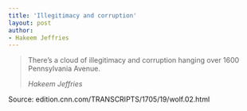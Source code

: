 ```yaml
---
title: 'Illegitimacy and corruption'
layout: post
author:
- Hakeem Jeffries
---
```


> There’s a cloud of illegitimacy and corruption hanging over 1600 Pennsylvania Avenue.
>
> <cite>Hakeem Jeffries</cite>

Source: edition.cnn.com/TRANSCRIPTS/1705/19/wolf.02.html
